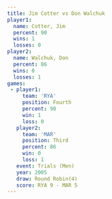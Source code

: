 ```yaml
---
title: Jim Cotter vs Don Walchuk
player1:            
  name: Cotter, Jim 
  percent: 90       
  wins: 1           
  losses: 0         
player2:            
  name: Walchuk, Don
  percent: 86       
  wins: 0           
  losses: 1         
games:
 - player1:          
     team: 'RYA'     
     position: Fourth
     percent: 90     
     win: 1          
     loss: 0         
   player2:         
     team: 'MAR'    
     position: Third
     percent: 86    
     win: 0         
     loss: 1        
   event: Trials (Men) 
   year: 2005          
   draw: Round Robin(4)
   score: RYA 9 - MAR 5
---
```

